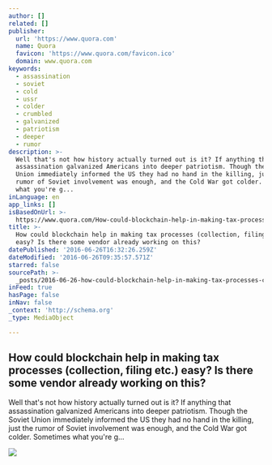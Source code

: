 ```yaml
---
author: []
related: []
publisher:
  url: 'https://www.quora.com'
  name: Quora
  favicon: 'https://www.quora.com/favicon.ico'
  domain: www.quora.com
keywords:
  - assassination
  - soviet
  - cold
  - ussr
  - colder
  - crumbled
  - galvanized
  - patriotism
  - deeper
  - rumor
description: >-
  Well that's not how history actually turned out is it? If anything that
  assassination galvanized Americans into deeper patriotism. Though the Soviet
  Union immediately informed the US they had no hand in the killing, just the
  rumor of Soviet involvement was enough, and the Cold War got colder. Sometimes
  what you're g...
inLanguage: en
app_links: []
isBasedOnUrl: >-
  https://www.quora.com/How-could-blockchain-help-in-making-tax-processes-collection-filing-etc-easy-Is-there-some-vendor-already-working-on-this
title: >-
  How could blockchain help in making tax processes (collection, filing etc.)
  easy? Is there some vendor already working on this?
datePublished: '2016-06-26T16:32:26.259Z'
dateModified: '2016-06-26T09:35:57.571Z'
starred: false
sourcePath: >-
  _posts/2016-06-26-how-could-blockchain-help-in-making-tax-processes-collectio.md
inFeed: true
hasPage: false
inNav: false
_context: 'http://schema.org'
_type: MediaObject

---
```

<article style=""><h1>How could blockchain help in making tax processes (collection, filing etc.) easy? Is there some vendor already working on this?</h1><p>Well that's not how history actually turned out is it? If anything that assassination galvanized Americans into deeper patriotism. Though the Soviet Union immediately informed the US they had no hand in the killing, just the rumor of Soviet involvement was enough, and the Cold War got colder. Sometimes what you're g...</p><img src="https://qsf.ec.quoracdn.net/-images.new_grid.fb_share_default.pnge6dde9cfa6e03c43.png" /></article>